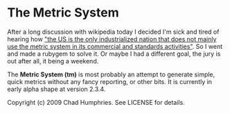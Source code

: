 # The Metric System

After a long discussion with wikipedia today I decided I'm sick and tired of hearing how ["the US is the only industrialized nation that does not mainly use the metric system in its commercial and standards activities"](http://en.wikipedia.org/wiki/United_States_customary_units).   So I went and made a rubygem to solve it.   Or maybe I had a different goal, the jury is out after all, it being a weekend.

The **Metric System (tm)** is most probably an attempt to generate simple, quick metrics without any fancy reporting, or other bits.  It is currently in early alpha shape at version 2.3.4.

Copyright (c) 2009 Chad Humphries. See LICENSE for details.
